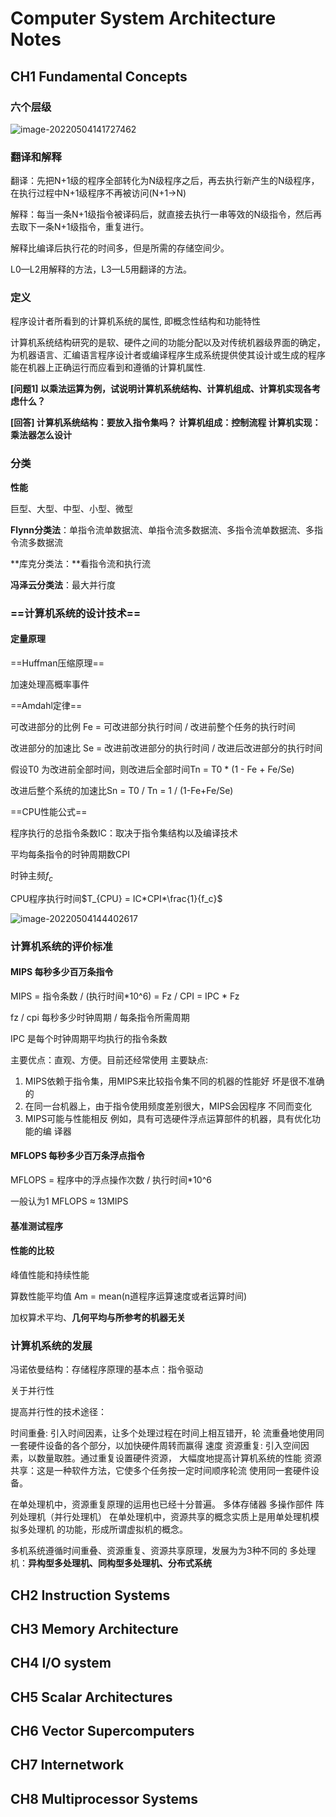 # Computer System Architecture Notes

## CH1 Fundamental Concepts

### 六个层级

![image-20220504141727462](https://vvtorres.oss-cn-beijing.aliyuncs.com/image-20220504141727462.png)

### 翻译和解释

翻译：先把N+1级的程序全部转化为N级程序之后，再去执行新产生的N级程序，在执行过程中N+1级程序不再被访问(N+1->N)

解释：每当一条N+1级指令被译码后，就直接去执行一串等效的N级指令，然后再去取下一条N+1级指令，重复进行。

解释比编译后执行花的时间多，但是所需的存储空间少。

L0—L2用解释的方法，L3—L5用翻译的方法。

### 定义

程序设计者所看到的计算机系统的属性, 即概念性结构和功能特性

计算机系统结构研究的是软、硬件之间的功能分配以及对传统机器级界面的确定，为机器语言、汇编语言程序设计者或编译程序生成系统提供使其设计或生成的程序能在机器上正确运行而应看到和遵循的计算机属性.

**[问题1] 以乘法运算为例，试说明计算机系统结构、计算机组成、计算机实现各考虑什么？**

**[回答] 计算机系统结构：要放入指令集吗？ 计算机组成：控制流程 计算机实现：乘法器怎么设计**

### 分类

**性能**

巨型、大型、中型、小型、微型

**Flynn分类法**：单指令流单数据流、单指令流多数据流、多指令流单数据流、多指令流多数据流 

**库克分类法：**看指令流和执行流

**冯泽云分类法**：最大并行度

### ==计算机系统的设计技术==

#### 定量原理

==Huffman压缩原理==

加速处理高概率事件

==Amdahl定律==

可改进部分的比例 Fe = 可改进部分执行时间 / 改进前整个任务的执行时间

改进部分的加速比 Se = 改进前改进部分的执行时间 / 改进后改进部分的执行时间

假设T0 为改进前全部时间，则改进后全部时间Tn = T0 * (1 - Fe + Fe/Se) 

改进后整个系统的加速比Sn = T0 / Tn = 1 / (1-Fe+Fe/Se)

==CPU性能公式==

程序执行的总指令条数IC：取决于指令集结构以及编译技术

平均每条指令的时钟周期数CPI

时钟主频$f_c$ 

CPU程序执行时间$T_{CPU} = IC*CPI*\frac{1}{f_c}$ 

![image-20220504144402617](https://vvtorres.oss-cn-beijing.aliyuncs.com/image-20220504144402617.png)

### 计算机系统的评价标准

#### MIPS 每秒多少百万条指令

MIPS = 指令条数 / (执行时间\*10^6) = Fz / CPI = IPC \* Fz

fz / cpi 每秒多少时钟周期 / 每条指令所需周期

IPC 是每个时钟周期平均执行的指令条数

主要优点：直观、方便。目前还经常使用
主要缺点:

1) MIPS依赖于指令集，用MIPS来比较指令集不同的机器的性能好
坏是很不准确的
2) 在同一台机器上，由于指令使用频度差别很大，MIPS会因程序
不同而变化
3) MIPS可能与性能相反
例如，具有可选硬件浮点运算部件的机器，具有优化功能的编
译器

#### MFLOPS 每秒多少百万条浮点指令

MFLOPS = 程序中的浮点操作次数 / 执行时间*10^6

一般认为1 MFLOPS ≈ 13MIPS

#### 基准测试程序



#### 性能的比较

峰值性能和持续性能

算数性能平均值 Am = mean(n道程序运算速度或者运算时间)

加权算术平均、**几何平均与所参考的机器无关**



### 计算机系统的发展

冯诺依曼结构：存储程序原理的基本点：指令驱动

关于并行性

提高并行性的技术途径：

时间重叠: 引入时间因素，让多个处理过程在时间上相互错开，轮
流重叠地使用同一套硬件设备的各个部分，以加快硬件周转而赢得
速度
资源重复: 引入空间因素，以数量取胜。通过重复设置硬件资源，
大幅度地提高计算机系统的性能
资源共享：这是一种软件方法，它使多个任务按一定时间顺序轮流
使用同一套硬件设备。

在单处理机中，资源重复原理的运用也已经十分普遍。
多体存储器
多操作部件
阵列处理机（并行处理机）
在单处理机中，资源共享的概念实质上是用单处理机模拟多处理机
的功能，形成所谓虚拟机的概念。

多机系统遵循时间重叠、资源重复、资源共享原理，发展为为3种不同的
多处理机：**异构型多处理机、同构型多处理机、分布式系统**

## CH2 Instruction Systems



## CH3 Memory Architecture





## CH4 I/O system



## CH5 Scalar Architectures





## CH6 Vector Supercomputers



## CH7 Internetwork



## CH8 Multiprocessor Systems




